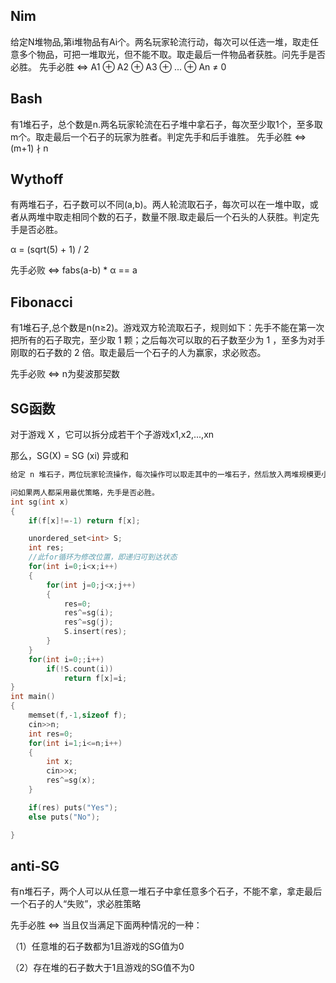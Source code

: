 ## Nim

给定N堆物品,第i堆物品有Ai个。两名玩家轮流行动，每次可以任选一堆，取走任意多个物品，可把一堆取光，但不能不取。取走最后一件物品者获胜。问先手是否必胜。
先手必胜 ⇔ A1 ⊕ A2 ⊕ A3 ⊕ ... ⊕ An ≠ 0 

## Bash

有1堆石子，总个数是n.两名玩家轮流在石子堆中拿石子，每次至少取1个，至多取m个。取走最后一个石子的玩家为胜者。判定先手和后手谁胜。
先手必胜 ⇔ (m+1) ∤ n 

## Wythoff

有两堆石子，石子数可以不同(a,b)。两人轮流取石子，每次可以在一堆中取，或者从两堆中取走相同个数的石子，数量不限.取走最后一个石头的人获胜。判定先手是否必胜。

α = (sqrt(5) + 1) / 2 

先手必败 ⇔  fabs(a-b) * α == a

## Fibonacci

有1堆石子,总个数是n(n≥2)。游戏双方轮流取石子，规则如下：先手不能在第一次把所有的石子取完，至少取 1 颗；之后每次可以取的石子数至少为 1 ，至多为对手刚取的石子数的 2 倍。取走最后一个石子的人为赢家，求必败态。

先手必败 ⇔ n为斐波那契数

## SG函数

对于游戏 X ，它可以拆分成若干个子游戏x1,x2,...,xn

那么，SG(X) = SG (xi) 异或和

```cpp
给定 n 堆石子，两位玩家轮流操作，每次操作可以取走其中的一堆石子，然后放入两堆规模更小的石子（新堆规模可以为 0，且两个新堆的石子总数可以大于取走的那堆石子数），最后无法进行操作的人视为失败。

问如果两人都采用最优策略，先手是否必胜。
int sg(int x)
{
    if(f[x]!=-1) return f[x];

    unordered_set<int> S;
    int res;
    //此for循环为修改位置，即递归可到达状态
    for(int i=0;i<x;i++)
    {
        for(int j=0;j<x;j++)
        {   
            res=0;
            res^=sg(i);
            res^=sg(j);
            S.insert(res);
        }
    }
    for(int i=0;;i++)
        if(!S.count(i))
            return f[x]=i;
}
int main()
{
    memset(f,-1,sizeof f);
    cin>>n;
    int res=0;
    for(int i=1;i<=n;i++)
    {
        int x;
        cin>>x;
        res^=sg(x);
    }

    if(res) puts("Yes");
    else puts("No");

}
```

## anti-SG

有n堆石子，两个人可以从任意一堆石子中拿任意多个石子，不能不拿，拿走最后一个石子的人“失败”，求必胜策略

先手必胜 ⇔ 当且仅当满足下面两种情况的一种：

（1）任意堆的石子数都为1且游戏的SG值为0

（2）存在堆的石子数大于1且游戏的SG值不为0
